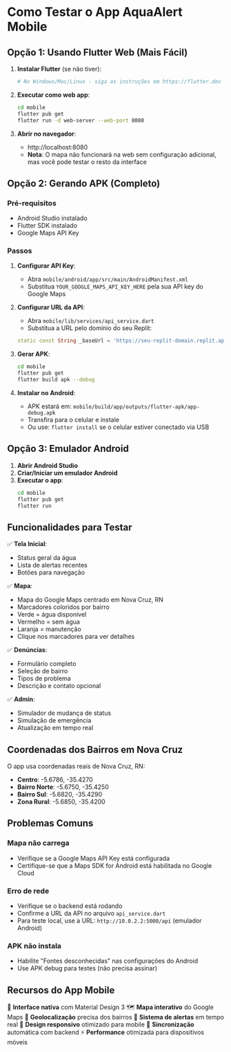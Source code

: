 # Como Testar o App AquaAlert Mobile

## Opção 1: Usando Flutter Web (Mais Fácil)

1. **Instalar Flutter** (se não tiver):
   ```bash
   # No Windows/Mac/Linux - siga as instruções em https://flutter.dev
   ```

2. **Executar como web app**:
   ```bash
   cd mobile
   flutter pub get
   flutter run -d web-server --web-port 8080
   ```

3. **Abrir no navegador**:
   - http://localhost:8080
   - **Nota**: O mapa não funcionará na web sem configuração adicional, mas você pode testar o resto da interface

## Opção 2: Gerando APK (Completo)

### Pré-requisitos
- Android Studio instalado
- Flutter SDK instalado
- Google Maps API Key

### Passos

1. **Configurar API Key**:
   - Abra `mobile/android/app/src/main/AndroidManifest.xml`
   - Substitua `YOUR_GOOGLE_MAPS_API_KEY_HERE` pela sua API key do Google Maps

2. **Configurar URL da API**:
   - Abra `mobile/lib/services/api_service.dart`
   - Substitua a URL pelo domínio do seu Replit:
   ```dart
   static const String _baseUrl = 'https://seu-replit-domain.replit.app/api';
   ```

3. **Gerar APK**:
   ```bash
   cd mobile
   flutter pub get
   flutter build apk --debug
   ```

4. **Instalar no Android**:
   - APK estará em: `mobile/build/app/outputs/flutter-apk/app-debug.apk`
   - Transfira para o celular e instale
   - Ou use: `flutter install` se o celular estiver conectado via USB

## Opção 3: Emulador Android

1. **Abrir Android Studio**
2. **Criar/Iniciar um emulador Android**
3. **Executar o app**:
   ```bash
   cd mobile
   flutter pub get
   flutter run
   ```

## Funcionalidades para Testar

✅ **Tela Inicial**:
- Status geral da água
- Lista de alertas recentes
- Botões para navegação

✅ **Mapa**:
- Mapa do Google Maps centrado em Nova Cruz, RN
- Marcadores coloridos por bairro
- Verde = água disponível
- Vermelho = sem água
- Laranja = manutenção
- Clique nos marcadores para ver detalhes

✅ **Denúncias**:
- Formulário completo
- Seleção de bairro
- Tipos de problema
- Descrição e contato opcional

✅ **Admin**:
- Simulador de mudança de status
- Simulação de emergência
- Atualização em tempo real

## Coordenadas dos Bairros em Nova Cruz

O app usa coordenadas reais de Nova Cruz, RN:

- **Centro**: -5.6786, -35.4270
- **Bairro Norte**: -5.6750, -35.4250  
- **Bairro Sul**: -5.6820, -35.4290
- **Zona Rural**: -5.6850, -35.4200

## Problemas Comuns

### Mapa não carrega
- Verifique se a Google Maps API Key está configurada
- Certifique-se que a Maps SDK for Android está habilitada no Google Cloud

### Erro de rede
- Verifique se o backend está rodando
- Confirme a URL da API no arquivo `api_service.dart`
- Para teste local, use a URL: `http://10.0.2.2:5000/api` (emulador Android)

### APK não instala
- Habilite "Fontes desconhecidas" nas configurações do Android
- Use APK debug para testes (não precisa assinar)

## Recursos do App Mobile

🎯 **Interface nativa** com Material Design 3
🗺️ **Mapa interativo** do Google Maps
📍 **Geolocalização** precisa dos bairros
🚨 **Sistema de alertas** em tempo real
📱 **Design responsivo** otimizado para mobile
🔄 **Sincronização** automática com backend
⚡ **Performance** otimizada para dispositivos móveis